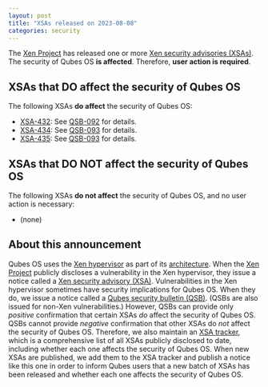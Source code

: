 ```yaml
---
layout: post
title: "XSAs released on 2023-08-08"
categories: security
---
```


The [Xen Project](https://xenproject.org/) has released one or more [Xen security advisories (XSAs)](https://xenbits.xen.org/xsa/).
The security of Qubes OS **is affected**.
Therefore, **user action is required**.

## XSAs that DO affect the security of Qubes OS

The following XSAs **do affect** the security of Qubes OS:

- [XSA-432](https://xenbits.xen.org/xsa/advisory-432.html): See [QSB-092](/news/2023/08/08/qsb-092/) for details.
- [XSA-434](https://xenbits.xen.org/xsa/advisory-434.html): See [QSB-093](/news/2023/08/09/qsb-093/) for details.
- [XSA-435](https://xenbits.xen.org/xsa/advisory-435.html): See [QSB-093](/news/2023/08/09/qsb-093/) for details.

## XSAs that DO NOT affect the security of Qubes OS

The following XSAs **do not affect** the security of Qubes OS, and no user action is necessary:

- (none)

## About this announcement

Qubes OS uses the [Xen hypervisor](https://wiki.xenproject.org/wiki/Xen_Project_Software_Overview) as part of its [architecture](/doc/architecture/). When the [Xen Project](https://xenproject.org/) publicly discloses a vulnerability in the Xen hypervisor, they issue a notice called a [Xen security advisory (XSA)](https://xenproject.org/developers/security-policy/). Vulnerabilities in the Xen hypervisor sometimes have security implications for Qubes OS. When they do, we issue a notice called a [Qubes security bulletin (QSB)](/security/qsb/). (QSBs are also issued for non-Xen vulnerabilities.) However, QSBs can provide only *positive* confirmation that certain XSAs *do* affect the security of Qubes OS. QSBs cannot provide *negative* confirmation that other XSAs do *not* affect the security of Qubes OS. Therefore, we also maintain an [XSA tracker](/security/xsa/), which is a comprehensive list of all XSAs publicly disclosed to date, including whether each one affects the security of Qubes OS. When new XSAs are published, we add them to the XSA tracker and publish a notice like this one in order to inform Qubes users that a new batch of XSAs has been released and whether each one affects the security of Qubes OS.
